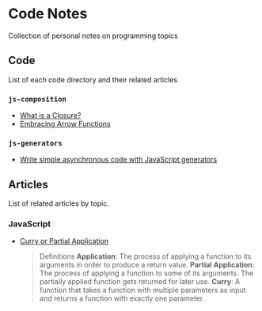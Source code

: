 # Code Notes

Collection of personal notes on programming topics

## Code

List of each code directory and their related articles

### `js-composition`

- [What is a Closure?](https://medium.com/javascript-scene/master-the-javascript-interview-what-is-a-closure-b2f0d2152b36)
- [Embracing Arrow Functions](https://medium.com/javascript-scene/familiarity-bias-is-holding-you-back-its-time-to-embrace-arrow-functions-3d37e1a9bb75)

### `js-generators`

- [Write simple asynchronous code with JavaScript generators](https://egghead.io/courses/write-simple-asynchronous-code-with-javascript-generators)

## Articles

List of related articles by topic.

### JavaScript

- [Curry or Partial Application](https://medium.com/javascript-scene/curry-or-partial-application-8150044c78b8)

  > Definitions
  > **Application**: The process of applying a function to its arguments in order to produce a return value.
  > **Partial Application**: The process of applying a function to some of its arguments. The partially applied function gets returned for later use.
  > **Curry**: A function that takes a function with multiple parameters as input and returns a function with exactly one parameter.

